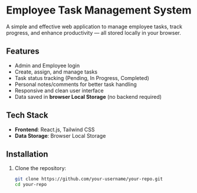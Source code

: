 # Employee Task Management System

A simple and effective web application to manage employee tasks, track progress, and enhance productivity — all stored locally in your browser.

## Features

- Admin and Employee login
- Create, assign, and manage tasks
- Task status tracking (Pending, In Progress, Completed)
- Personal notes/comments for better task handling
- Responsive and clean user interface
- Data saved in **browser Local Storage** (no backend required)

## Tech Stack

- **Frontend**: React.js, Tailwind CSS
- **Data Storage**: Browser Local Storage

## Installation

1. Clone the repository:
   ```bash
   git clone https://github.com/your-username/your-repo.git
   cd your-repo
